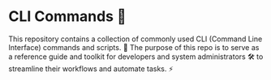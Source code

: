 # CLI Commands 🚀

This repository contains a collection of commonly used CLI (Command Line Interface) commands and scripts. 📂 The purpose of this repo is to serve as a reference guide and toolkit for developers and system administrators 🛠️ to streamline their workflows and automate tasks. ⚡